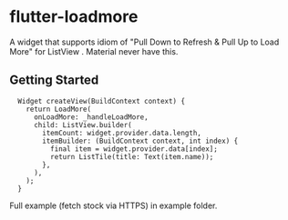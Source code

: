 # flutter-loadmore

A widget that supports idiom of "Pull Down to Refresh & Pull Up to Load More" for ListView .
Material never have this.

## Getting Started

```
  Widget createView(BuildContext context) {
    return LoadMore(
      onLoadMore: _handleLoadMore,
      child: ListView.builder(
        itemCount: widget.provider.data.length,
        itemBuilder: (BuildContext context, int index) {
          final item = widget.provider.data[index];
          return ListTile(title: Text(item.name));
        },
      ),
    );
  }
```
Full example (fetch stock via HTTPS) in example folder.

